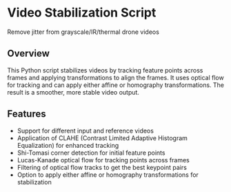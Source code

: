 # Video Stabilization Script

Remove jitter from grayscale/IR/thermal drone videos

## Overview

This Python script stabilizes videos by tracking feature points across frames and applying transformations to align the frames. It uses optical flow for tracking and can apply either affine or homography transformations. The result is a smoother, more stable video output.

## Features

- Support for different input and reference videos
- Application of CLAHE (Contrast Limited Adaptive Histogram Equalization) for enhanced tracking
- Shi-Tomasi corner detection for initial feature points
- Lucas-Kanade optical flow for tracking points across frames
- Filtering of optical flow tracks to get the best keypoint pairs
- Option to apply either affine or homography transformations for stabilization
